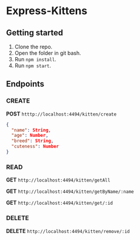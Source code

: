 # Express-Kittens

## Getting started

1.  Clone the repo.
2.  Open the folder in git bash.
3.  Run `npm install`.
4.  Run `npm start`.

## Endpoints

### CREATE

**POST** `htttp://localhost:4494/kitten/create`

```JSON
{
  "name": String,
  "age": Number,
  "breed": String,
  "cuteness": Number
}
```

### READ

**GET** `http://localhost:4494/kitten/getAll`

**GET** `http://localhost:4494/kitten/getByName/:name`

**GET** `http://localhost:4494/kitten/get/:id`

### DELETE

**DELETE** `http://localhost:4494/kitten/remove/:id`

